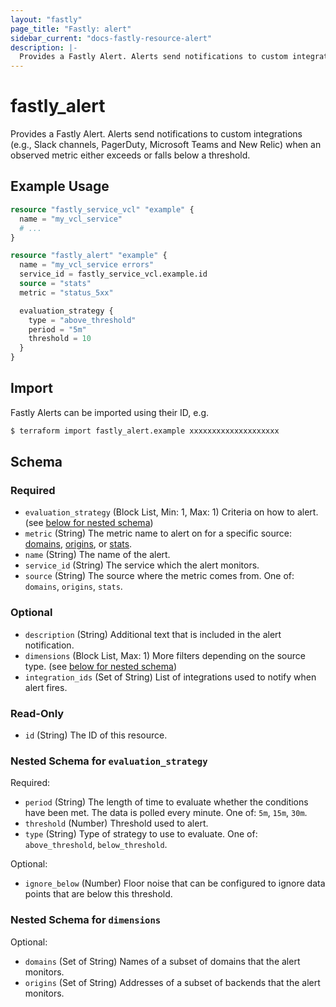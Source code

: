 ```yaml
---
layout: "fastly"
page_title: "Fastly: alert"
sidebar_current: "docs-fastly-resource-alert"
description: |-
  Provides a Fastly Alert. Alerts send notifications to custom integrations (e.g., Slack channels, PagerDuty, Microsoft Teams and New Relic) when an observed metric either exceeds or falls below a threshold.
---
```


# fastly_alert

Provides a Fastly Alert. Alerts send notifications to custom integrations (e.g., Slack channels, PagerDuty, Microsoft Teams and New Relic) when an observed metric either exceeds or falls below a threshold.

## Example Usage

```terraform
resource "fastly_service_vcl" "example" {
  name = "my_vcl_service"
  # ...
}

resource "fastly_alert" "example" {
  name = "my_vcl_service errors"
  service_id = fastly_service_vcl.example.id
  source = "stats"
  metric = "status_5xx"

  evaluation_strategy {
    type = "above_threshold"
    period = "5m"
    threshold = 10
  }
}
```

## Import

Fastly Alerts can be imported using their ID, e.g.

```sh
$ terraform import fastly_alert.example xxxxxxxxxxxxxxxxxxxx
```

<!-- schema generated by tfplugindocs -->
## Schema

### Required

- `evaluation_strategy` (Block List, Min: 1, Max: 1) Criteria on how to alert. (see [below for nested schema](#nestedblock--evaluation_strategy))
- `metric` (String) The metric name to alert on for a specific source: [domains](https://developer.fastly.com/reference/api/metrics-stats/domain-inspector/historical), [origins](https://developer.fastly.com/reference/api/metrics-stats/origin-inspector/historical), or [stats](https://developer.fastly.com/reference/api/metrics-stats/historical-stats).
- `name` (String) The name of the alert.
- `service_id` (String) The service which the alert monitors.
- `source` (String) The source where the metric comes from. One of: `domains`, `origins`, `stats`.

### Optional

- `description` (String) Additional text that is included in the alert notification.
- `dimensions` (Block List, Max: 1) More filters depending on the source type. (see [below for nested schema](#nestedblock--dimensions))
- `integration_ids` (Set of String) List of integrations used to notify when alert fires.

### Read-Only

- `id` (String) The ID of this resource.

<a id="nestedblock--evaluation_strategy"></a>
### Nested Schema for `evaluation_strategy`

Required:

- `period` (String) The length of time to evaluate whether the conditions have been met. The data is polled every minute. One of: `5m`, `15m`, `30m`.
- `threshold` (Number) Threshold used to alert.
- `type` (String) Type of strategy to use to evaluate. One of: `above_threshold`, `below_threshold`.

Optional:

- `ignore_below` (Number) Floor noise that can be configured to ignore data points that are below this threshold.


<a id="nestedblock--dimensions"></a>
### Nested Schema for `dimensions`

Optional:

- `domains` (Set of String) Names of a subset of domains that the alert monitors.
- `origins` (Set of String) Addresses of a subset of backends that the alert monitors.
